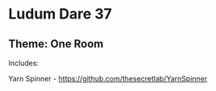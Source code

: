 # Ludum Dare 37
## Theme: One Room

Includes:

Yarn Spinner - https://github.com/thesecretlab/YarnSpinner